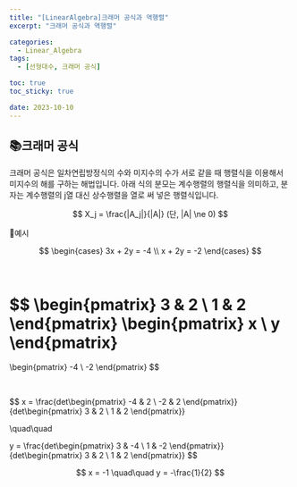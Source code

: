 ```yaml
---
title: "[LinearAlgebra]크래머 공식과 역행렬"
excerpt: "크래머 공식과 역행렬"

categories:
  - Linear_Algebra
tags:
  - [선형대수, 크래머 공식]

toc: true
toc_sticky: true

date: 2023-10-10
---
```


## 📚크래머 공식
크래머 공식은 일차연립방정식의 수와 미지수의 수가 서로 같을 때 행렬식을 이용해서 미지수의 해를 구하는 해법입니다. 아래 식의 분모는 계수행렬의 행렬식을 의미하고, 분자는 계수행렬의 j열 대신 상수행렬을 열로 써 넣은 행렬식입니다.

$$
X_j = \frac{|A_j|}{|A|} (단, |A| \ne 0)
$$

📍예시

$$
\begin{cases}
3x + 2y = -4 \\
x + 2y = -2
\end{cases}
$$

<br>

$$
\begin{pmatrix}
3 & 2 \\ 1 & 2
\end{pmatrix}
\begin{pmatrix}
x \\ y
\end{pmatrix}
=
\begin{pmatrix}
-4 \\ -2
\end{pmatrix}
$$

<br>

$$
x = \frac{det\begin{pmatrix}
-4 & 2 \\ -2 & 2
\end{pmatrix}}{det\begin{pmatrix}
3 & 2 \\ 1 & 2
\end{pmatrix}}

\quad\quad

y = \frac{det\begin{pmatrix}
3 & -4 \\ 1 & -2
\end{pmatrix}}{det\begin{pmatrix}
3 & 2 \\ 1 & 2
\end{pmatrix}}
$$

$$
x = -1 \quad\quad y = -\frac{1}{2}
$$

<br><br>